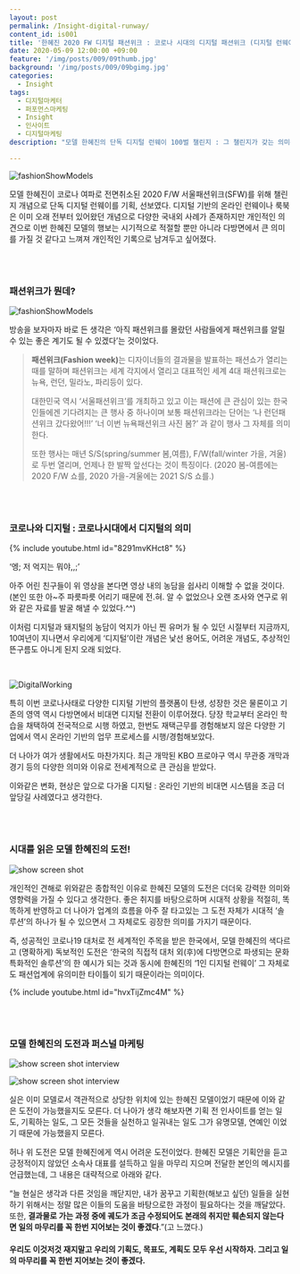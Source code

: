 ```yaml
---
layout: post
permalink: /Insight-digital-runway/
content_id: is001
title: '한혜진 2020 FW 디지털 패션위크 : 코로나 시대의 디지털 패션위크 (디지털 런웨이)(COVID-19 Korean Digital fashion week, Digital runway)'
date: 2020-05-09 12:00:00 +09:00
feature: '/img/posts/009/09thumb.jpg'
background: '/img/posts/009/09bgimg.jpg'
categories:
  - Insight
tags:
  - 디지털마케터
  - 퍼포먼스마케팅
  - Insight
  - 인사이트
  - 디지털마케팅
description: "모델 한혜진의 단독 디지털 런웨이 100벌 챌린지 : 그 챌린지가 갖는 의미는?"

---
```


![fashionShowModels](/img/posts/009/01.jpg)

 모델 한혜진이 코로나 여파로 전면취소된 2020 F/W 서울패션위크(SFW)를 위해 챌린지 개념으로 단독 디지털 런웨이를 기획, 선보였다. 디지털 기반의 온라인 런웨이나 룩북은 이미 오래 전부터 있어왔던 개념으로 다양한 국내외 사례가 존재하지만 개인적인 의견으로 이번 한혜진 모델의 행보는 시기적으로 적절할 뿐만 아니라 다방면에서 큰 의미를 가질 것 같다고 느껴져 개인적인 기록으로 남겨두고 싶어졌다.

<br>

<br>

<h3>패션위크가 뭔데?</h3>

![fashionShowModels](/img/posts/009/02.jpg)

방송을 보자마자 바로 든 생각은 ‘아직 패션위크를 몰랐던 사람들에게 패션위크를 알릴 수 있는 좋은 계기도 될 수 있겠다’는 것이었다.

> <b>패션위크(Fashion week)</b>는 디자이너들의 결과물을 발표하는 패션쇼가 열리는 때를 말하며 패션위크는 세계 각지에서 열리고 대표적인 세계 4대 패션워크로는 뉴욕, 런던, 밀라노, 파리등이 있다.
>
> 대한민국 역시 ‘서울패션위크’를 개최하고 있고 이는 패션에 큰 관심이 있는 한국인들에겐 기다려지는 큰 행사 중 하나이며 보통 패션위크라는 단어는 ‘나 런던패션위크 갔다왔어!!!’ ‘너 이번 뉴욕패션위크 사진 봄?’ 과 같이 행사 그 자체를 의미한다.
>
> 또한 행사는 매년 S/S(spring/summer 봄,여름), F/W(fall/winter 가을, 겨울)로 두번 열리며, 언제나 한 발짝 앞선다는 것이 특징이다. (2020 봄-여름에는 2020 F/W 쇼를, 2020 가을-겨울에는 2021 S/S 쇼를.)  

<br>

<br>

<h3>코로나와 디지털 : 코로나시대에서 디지털의 의미</h3>

{% include youtube.html id="8291mvKHct8" %}

‘엥; 저 억지는 뭐야,,;’

 아주 어린 친구들이 위 영상을 본다면 영상 내의 농담을 쉽사리 이해할 수 없을 것이다. (본인 또한 아~주 파릇파릇 어리기 때문에 전.혀. 알 수 없었으나 오랜 조사와 연구로 위와 같은 자료를 발굴 해낼 수 있었다.^^)

이처럼 디지털과 돼지털의 농담이 억지가 아닌 찐 유머가 될 수 있던 시절부터 지금까지, 10여년이 지나면서 우리에게 ‘디지털’이란 개념은 낯선 용어도, 어려운 개념도, 추상적인 뜬구름도 아니게 된지 오래 되었다.

<br>

![DigitalWorking](/img/posts/009/03.jpg)

 특히 이번 코로나사태로 다양한 디지털 기반의 플랫폼이 탄생, 성장한 것은 물론이고 기존의 영역 역시 다방면에서 비대면 디지털 전환이 이루어졌다. 당장 학교부터 온라인 학습을 채택하여 전국적으로 시행 하였고, 한번도 재택근무를 경험해보지 않은 다양한 기업에서 역시 온라인 기반의 업무 프로세스를 시행/경험해보았다.

 더 나아가 여가 생활에서도 마찬가지다. 최근 개막된 KBO 프로야구 역시 무관중 개막과 경기 등의 다양한 의미와 이유로 전세계적으로 큰 관심을 받았다.

 이와같은 변화, 현상은 앞으로 다가올 디지털 : 온라인 기반의 비대면 시스템을 조금 더 앞당길 사례였다고 생각한다.

<br>

<br>

<h3>시대를 읽은 모델 한혜진의 도전!</h3>

![show screen shot](/img/posts/009/05.jpg)

 개인적인 견해로 위와같은 종합적인 이유로 한혜진 모델의 도전은 더더욱 강력한 의미와 영향력을 가질 수 있다고 생각한다. 좋은 취지를 바탕으로하며 시대적 상황을 적절히, 똑똑하게 반영하고 더 나아가 업계의 흐름을 아주 잘 타고있는 그 도전 자체가 시대적 ‘솔루션’의 하나가 될 수 있으면서 그 자체로도 굉장한 의미를 가지기 때문이다.

 즉, 성공적인 코로나19 대처로 전 세계적인 주목을 받은 한국에서, 모델 한혜진의 색다르고 (명확하게) 독보적인 도전은 ‘한국의 직접적 대처 외(후)에 다방면으로 파생되는 문화특화적인 솔루션’의 한 예시가 되는 것과 동시에 한혜진의 ‘1인 디지털 런웨이’ 그 자체로도 패션업계에 유의미한 타이틀이 되기 때문이라는 의미이다.

{% include youtube.html id="hvxTijZmc4M" %}

<br>

<br>

<h3>모델 한혜진의 도전과 퍼스널 마케팅</h3>

![show screen shot interview](/img/posts/009/04.jpg)

![show screen shot interview](/img/posts/009/06.jpg)

 실은 이미 모델로서 객관적으로 상당한 위치에 있는 한혜진 모델이었기 때문에 이와 같은 도전이 가능했을지도 모른다. 더 나아가 생각 해보자면 기획 전 인사이트를 얻는 일도, 기획하는 일도, 그 모든 것들을 실천하고 일궈내는 일도 그가 유명모델, 연예인 이었기 때문에 가능했을지 모른다.

 허나 위 도전은 모델 한혜진에게 역시 어려운 도전이었다. 한혜진 모델은 기획안을 듣고 긍정적이지 않았던 소속사 대표를 설득하고 일을 마무리 지으며 전달한 본인의 메시지를 언급했는데, 그 내용은 대략적으로 아래와 같다.

“늘 현실은 생각과 다른 것임을 깨닫지만, 내가 꿈꾸고 기획한(해보고 싶던) 일들을 실현하기 위해서는 정말 많은 이들의 도움을 바탕으로한 과정이 필요하다는 것을 깨달았다. 또한, <b>결과물로 가는 과정 중에 궤도가 조금 수정되어도 본래의 취지만 훼손되지 않는다면 일의 마무리를 꼭 한번 지어보는 것이 좋겠다</b>.”(고 느꼈다.)

 <h4>우리도 이것저것 재지말고 우리의 기획도, 목표도, 계획도 모두 우선 시작하자. 그리고 일의 마무리를 꼭 한번 지어보는 것이 좋겠다.</h4>

<br>

<br>
